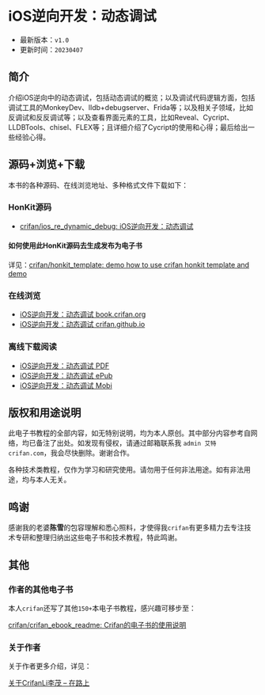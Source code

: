 # iOS逆向开发：动态调试

* 最新版本：`v1.0`
* 更新时间：`20230407`

## 简介

介绍iOS逆向中的动态调试，包括动态调试的概览；以及调试代码逻辑方面，包括调试工具的MonkeyDev、lldb+debugserver、Frida等；以及相关子领域，比如反调试和反反调试等；以及查看界面元素的工具，比如Reveal、Cycript、LLDBTools、chisel、FLEX等；且详细介绍了Cycript的使用和心得；最后给出一些经验心得。

## 源码+浏览+下载

本书的各种源码、在线浏览地址、多种格式文件下载如下：

### HonKit源码

* [crifan/ios_re_dynamic_debug: iOS逆向开发：动态调试](https://github.com/crifan/ios_re_dynamic_debug)

#### 如何使用此HonKit源码去生成发布为电子书

详见：[crifan/honkit_template: demo how to use crifan honkit template and demo](https://github.com/crifan/honkit_template)

### 在线浏览

* [iOS逆向开发：动态调试 book.crifan.org](https://book.crifan.org/books/ios_re_dynamic_debug/website/)
* [iOS逆向开发：动态调试 crifan.github.io](https://crifan.github.io/ios_re_dynamic_debug/website/)

### 离线下载阅读

* [iOS逆向开发：动态调试 PDF](https://book.crifan.org/books/ios_re_dynamic_debug/pdf/ios_re_dynamic_debug.pdf)
* [iOS逆向开发：动态调试 ePub](https://book.crifan.org/books/ios_re_dynamic_debug/epub/ios_re_dynamic_debug.epub)
* [iOS逆向开发：动态调试 Mobi](https://book.crifan.org/books/ios_re_dynamic_debug/mobi/ios_re_dynamic_debug.mobi)

## 版权和用途说明

此电子书教程的全部内容，如无特别说明，均为本人原创。其中部分内容参考自网络，均已备注了出处。如发现有侵权，请通过邮箱联系我 `admin 艾特 crifan.com`，我会尽快删除。谢谢合作。

各种技术类教程，仅作为学习和研究使用。请勿用于任何非法用途。如有非法用途，均与本人无关。

## 鸣谢

感谢我的老婆**陈雪**的包容理解和悉心照料，才使得我`crifan`有更多精力去专注技术专研和整理归纳出这些电子书和技术教程，特此鸣谢。

## 其他

### 作者的其他电子书

本人`crifan`还写了其他`150+`本电子书教程，感兴趣可移步至：

[crifan/crifan_ebook_readme: Crifan的电子书的使用说明](https://github.com/crifan/crifan_ebook_readme)

### 关于作者

关于作者更多介绍，详见：

[关于CrifanLi李茂 – 在路上](https://www.crifan.org/about/)
